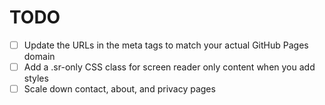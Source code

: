 # TODO
- [ ] Update the URLs in the meta tags to match your actual GitHub Pages domain
- [ ] Add a .sr-only CSS class for screen reader only content when you add styles
- [ ] Scale down contact, about, and privacy pages